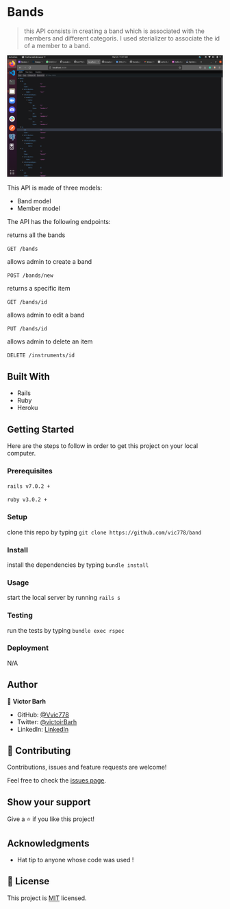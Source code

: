 # Bands

> this API consists in creating a band which is associated with the members and different categoris. I used sterializer to associate the id of a member to a band. 

![Screenshot](https://github.com/vic778/band/blob/master/screen/screen1.png)

This API is made of three models:
- Band model
- Member model


The API has the following endpoints:


returns all the bands

`GET /bands`

allows admin to create a band

`POST /bands/new`

returns a specific item

`GET /bands/id`

allows admin to edit a band

`PUT /bands/id`

allows admin to delete an item

`DELETE /instruments/id`

## Built With

- Rails
- Ruby 
- Heroku

## Getting Started

Here are the steps to follow in order to get this project on your local computer.

### Prerequisites

`rails v7.0.2 +`

`ruby v3.0.2 +`

### Setup

clone this repo by typing `git clone https://github.com/vic778/band`

### Install

install the dependencies by typing `bundle install`

### Usage

start the local server by running `rails s`

### Testing

run the tests by typing `bundle exec rspec`

### Deployment

N/A

## Author

👤 **Victor Barh**

- GitHub: [@Vvic778](https://github.com/vic778)
- Twitter: [@victoirBarh](https://twitter.com/)
- LinkedIn: [LinkedIn](https://linkedin.com/in/victoir-barh)


## 🤝 Contributing

Contributions, issues and feature requests are welcome!

Feel free to check the [issues page](issues/).

## Show your support

Give a ⭐️ if you like this project!

## Acknowledgments

- Hat tip to anyone whose code was used !

## 📝 License

This project is [MIT](lic.url) licensed.
